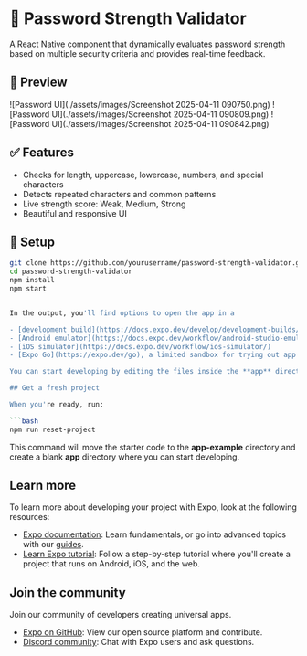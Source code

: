 # 🔐 Password Strength Validator

A React Native component that dynamically evaluates password strength based on multiple security criteria and provides real-time feedback.

## 📱 Preview

![Password UI](./assets/images/Screenshot 2025-04-11 090750.png)
![Password UI](./assets/images/Screenshot 2025-04-11 090809.png)
![Password UI](./assets/images/Screenshot 2025-04-11 090842.png)

## ✅ Features

- Checks for length, uppercase, lowercase, numbers, and special characters
- Detects repeated characters and common patterns
- Live strength score: Weak, Medium, Strong
- Beautiful and responsive UI

## 🚀 Setup

```bash
git clone https://github.com/yourusername/password-strength-validator.git
cd password-strength-validator
npm install
npm start


In the output, you'll find options to open the app in a

- [development build](https://docs.expo.dev/develop/development-builds/introduction/)
- [Android emulator](https://docs.expo.dev/workflow/android-studio-emulator/)
- [iOS simulator](https://docs.expo.dev/workflow/ios-simulator/)
- [Expo Go](https://expo.dev/go), a limited sandbox for trying out app development with Expo

You can start developing by editing the files inside the **app** directory. This project uses [file-based routing](https://docs.expo.dev/router/introduction).

## Get a fresh project

When you're ready, run:

```bash
npm run reset-project
```

This command will move the starter code to the **app-example** directory and create a blank **app** directory where you can start developing.

## Learn more

To learn more about developing your project with Expo, look at the following resources:

- [Expo documentation](https://docs.expo.dev/): Learn fundamentals, or go into advanced topics with our [guides](https://docs.expo.dev/guides).
- [Learn Expo tutorial](https://docs.expo.dev/tutorial/introduction/): Follow a step-by-step tutorial where you'll create a project that runs on Android, iOS, and the web.

## Join the community

Join our community of developers creating universal apps.

- [Expo on GitHub](https://github.com/expo/expo): View our open source platform and contribute.
- [Discord community](https://chat.expo.dev): Chat with Expo users and ask questions.
